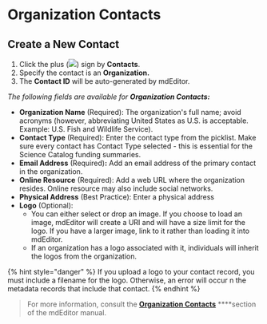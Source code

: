# Organization Contacts

## Create a New Contact

1. Click the plus \(![](../.gitbook/assets/symbol_plus_16.png)\) sign by **Contacts**.
2. Specify the contact is an **Organization.**
3. The **Contact ID** will be auto-generated by mdEditor.

_The following fields are available for **Organization Contacts:**_

* **Organization Name** \(Required\): The organization's full name; avoid acronyms \(however, abbreviating United States as U.S. is acceptable. Example: U.S. Fish and Wildlife Service\).
* **Contact Type** \(Required\): Enter the contact type from the picklist. Make sure every contact has Contact Type selected - this is essential for the Science Catalog funding summaries.
* **Email Address** \(Required\)**:** Add an email address of the primary contact in the organization.
* **Online Resource** \(Required\): Add a web URL where the organization resides. Online resource may also include social networks.
* **Physical Address** \(Best Practice\): Enter a physical address
* **Logo** \(Optional\):
  * You can either select or drop an image. If you choose to load an image, mdEditor will create a URI and will have a size limit for the logo. If you have a larger image, link to it rather than loading it into mdEditor.
  * If an organization has a logo associated with it, individuals will inherit the logos from the organization.

{% hint style="danger" %}
If you upload a logo to your contact record, you must include a filename for the logo. Otherwise, an error will occur n the metadata records that include that contact.
{% endhint %}



> For more information, consult the [**Organization Contacts**](https://adiwg.gitbooks.io/mdeditor/content/contact/new/organization.html) ****section of the mdEditor manual.

